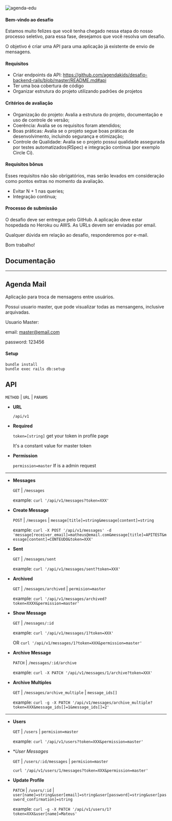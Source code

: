 ![agenda-edu](https://user-images.githubusercontent.com/2385859/60444694-11889500-9bf4-11e9-9e9b-cc1e10fe173a.gif)

#### Bem-vindo ao desafio

Estamos muito felizes que você tenha chegado nessa etapa do nosso processo seletivo, para essa fase, desejamos que você resolva um desafio.

O objetivo é criar uma API para uma aplicação já existente de envio de mensagens.

#### Requisitos

- Criar endpoints da API: https://github.com/agendakids/desafio-backend-rails/blob/master/README.md#api
- Ter uma boa cobertura de código
- Organizar estrutura do projeto utilizando padrões de projetos

#### Critérios de avaliação

- Organização do projeto: Avalia a estrutura do projeto, documentação e uso de controle de versão;
- Coerência: Avalia se os requisitos foram atendidos;
- Boas práticas: Avalia se o projeto segue boas práticas de desenvolvimento, incluindo segurança e otimização;
- Controle de Qualidade: Avalia se o projeto possui qualidade assegurada por testes automatizados(RSpec) e integração contínua (por exemplo Circle Ci).

#### Requisitos bônus

Esses requisitos não são obrigatórios, mas serão levados em consideração como pontos extras no momento da avaliação.

- Evitar N + 1 nas queries;
- Integração contínua;

#### Processo de submissão

O desafio deve ser entregue pelo GitHub. A aplicação deve estar hospedada no Heroku ou AWS. As URLs devem ser enviadas por email.

Qualquer dúvida em relação ao desafio, responderemos por e-mail.

Bom trabalho!


## Documentação
----

**Agenda Mail**
----

Aplicação para troca de mensagens entre usuários.

Possui usuario master, que pode visualizar todas as mensangens, inclusive arquivadas.

Usuario Master:

email: master@email.com

password: 123456

#### Setup

```
bundle install
bundle exec rails db:setup
```

**API**
----

`METHOD` | `URL` | `PARAMS`

* **URL**

  `/api/v1`

* **Required**

  `token=[string]` get your token in profile page

  It's a constant value for master token

* **Permission**


  `permission=master` If is a admin request

----

* **Messages**

    `GET` | `/messages`

    example: `curl '/api/v1/messages?token=XXX'`

* **Create Message**

  `POST` | `/messages` | `message[title]=string&message[content]=string`

  example: `curl -X POST '/api/v1/messages' -d 'message[receiver_email]=matheus@email.com&message[title]=APITEST&message[content]=CONTEUDO&token=XXX'`

* **Sent**

    `GET` | `/messages/sent`

    example: `curl '/api/v1/messages/sent?token=XXX'`

* **Archived**

  `GET` | `/messages/archived` | `permision=master`

  example: `curl '/api/v1/messages/archived?token=XXXX&permission=master'`

* **Show Message**

  `GET` | `/messages/:id`

  example: `curl '/api/v1/messages/1?token=XXX'`

  OR `curl '/api/v1/messages/1?token=XXX&permission=master'`

* **Archive Message**

  `PATCH` | `/messages/:id/archive`

  example: `curl -X PATCH '/api/v1/messages/1/archive?token=XXX'`

* **Archive Multiples**

  `GET` | `/messages/archive_multiple` | `message_ids[]`

  example: `curl -g -X PATCH '/api/v1/messages/archive_multiple?token=XXX&message_ids[]=1&message_ids[]=2'`

----

* **Users**

  `GET` | `/users` | `permision=master`

  example: `curl '/api/v1/users?token=XXX&permission=master'`

* **User Messages*

  `GET` | `/users/:id/messages` | `permision=master`

  `curl '/api/v1/users/1/messages?token=XXX&permission=master'`

* **Update Profile**

  `PATCH` | `/users/:id` | `user[name]=string&user[email]=string&user[password]=string&user[password_confirmation]=string`

  example: `curl -g -X PATCH '/api/v1/users/1?token=XXX&user[name]=Mateus'`

